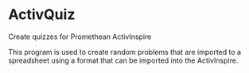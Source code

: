 # ActivQuiz
Create quizzes for Promethean ActivInspire

This program is used to create random problems that are imported to a spreadsheet using a format that can be imported into the ActivInspire.

